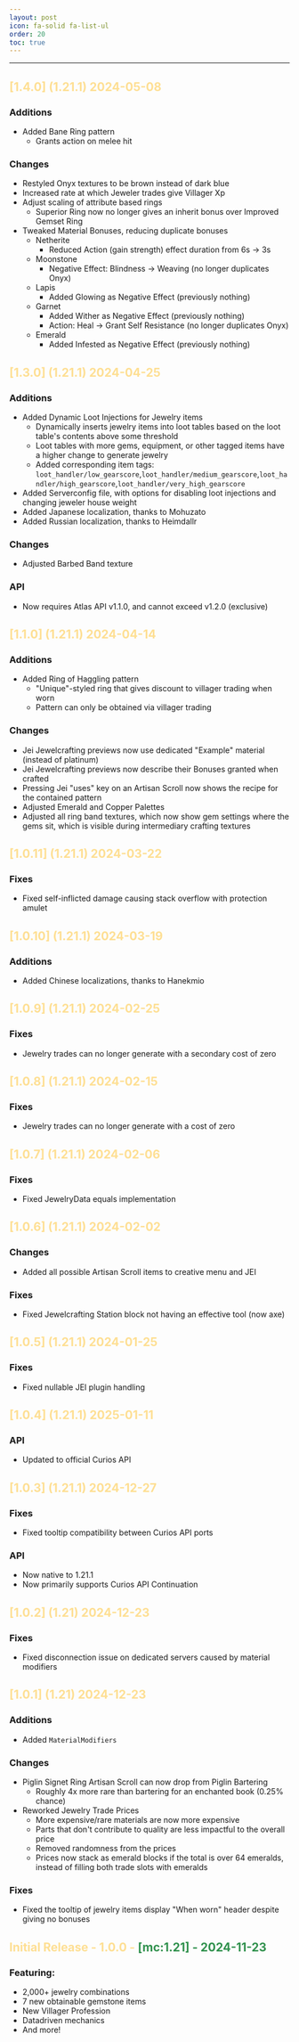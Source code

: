 ```yaml
---
layout: post
icon: fa-solid fa-list-ul
order: 20
toc: true
---
```


<style>
.yellow {
color:rgba(255, 194, 41, 0.5);
}

.yellow2 {
color:rgba(223, 187, 0, 0.91)
}

.yellow3 {
color:rgba(0, 120, 36, 0.81)
}
</style>

<hr>

## <span class="yellow"> [1.4.0] (1.21.1) 2024-05-08</span>
### Additions
- Added Bane Ring pattern
  - Grants action on melee hit

### Changes
- Restyled Onyx textures to be brown instead of dark blue
- Increased rate at which Jeweler trades give Villager Xp
- Adjust scaling of attribute based rings
  - Superior Ring now no longer gives an inherit bonus over Improved Gemset Ring
- Tweaked Material Bonuses, reducing duplicate bonuses
  - Netherite
    - Reduced Action (gain strength) effect duration from 6s -> 3s
  - Moonstone
    - Negative Effect: Blindness -> Weaving (no longer duplicates Onyx)
  - Lapis
    - Added Glowing as Negative Effect (previously nothing)
  - Garnet
    - Added Wither as Negative Effect (previously nothing)
    - Action: Heal -> Grant Self Resistance (no longer duplicates Onyx)
  - Emerald
    - Added Infested as Negative Effect (previously nothing)

## <span class="yellow"> [1.3.0] (1.21.1) 2024-04-25</span>
### Additions
- Added Dynamic Loot Injections for Jewelry items
  - Dynamically inserts jewelry items into loot tables based on the loot table's contents above some threshold
  - Loot tables with more gems, equipment, or other tagged items have a higher change to generate jewelry
  - Added corresponding item tags: `loot_handler/low_gearscore`,`loot_handler/medium_gearscore`,`loot_handler/high_gearscore`,`loot_handler/very_high_gearscore`
- Added Serverconfig file, with options for disabling loot injections and changing jeweler house weight
- Added Japanese localization, thanks to Mohuzato
- Added Russian localization, thanks to Heimdallr

### Changes
- Adjusted Barbed Band texture

### API
- Now requires Atlas API v1.1.0, and cannot exceed v1.2.0 (exclusive)

## <span class="yellow"> [1.1.0] (1.21.1) 2024-04-14</span>
### Additions
- Added Ring of Haggling pattern
  - "Unique"-styled ring that gives discount to villager trading when worn
  - Pattern can only be obtained via villager trading

### Changes
- Jei Jewelcrafting previews now use dedicated "Example" material (instead of platinum)
- Jei Jewelcrafting previews now describe their Bonuses granted when crafted
- Pressing Jei "uses" key on an Artisan Scroll now shows the recipe for the contained pattern
- Adjusted Emerald and Copper Palettes
- Adjusted all ring band textures, which now show gem settings where the gems sit, which is visible during intermediary crafting textures

## <span class="yellow"> [1.0.11] (1.21.1) 2024-03-22</span>
### Fixes
- Fixed self-inflicted damage causing stack overflow with protection amulet

## <span class="yellow"> [1.0.10] (1.21.1) 2024-03-19</span>
### Additions
- Added Chinese localizations, thanks to Hanekmio

## <span class="yellow"> [1.0.9] (1.21.1) 2024-02-25</span>
### Fixes
- Jewelry trades can no longer generate with a secondary cost of zero

## <span class="yellow"> [1.0.8] (1.21.1) 2024-02-15</span>
### Fixes
- Jewelry trades can no longer generate with a cost of zero

## <span class="yellow"> [1.0.7] (1.21.1) 2024-02-06</span>
### Fixes
- Fixed JewelryData equals implementation

## <span class="yellow"> [1.0.6] (1.21.1) 2024-02-02</span>
### Changes
- Added all possible Artisan Scroll items to creative menu and JEI

### Fixes
- Fixed Jewelcrafting Station block not having an effective tool (now axe)

## <span class="yellow"> [1.0.5] (1.21.1) 2024-01-25</span>
### Fixes
- Fixed nullable JEI plugin handling

## <span class="yellow"> [1.0.4] (1.21.1) 2025-01-11</span>
### API
- Updated to official Curios API

## <span class="yellow"> [1.0.3] (1.21.1) 2024-12-27</span>
### Fixes
- Fixed tooltip compatibility between Curios API ports

### API
- Now native to 1.21.1
- Now primarily supports Curios API Continuation

## <span class="yellow"> [1.0.2] (1.21) 2024-12-23</span>
### Fixes
- Fixed disconnection issue on dedicated servers caused by material modifiers

## <span class="yellow"> [1.0.1] (1.21) 2024-12-23</span>
### Additions
- Added `MaterialModifiers`

### Changes
- Piglin Signet Ring Artisan Scroll can now drop from Piglin Bartering
  - Roughly 4x more rare than bartering for an enchanted book (0.25% chance)
- Reworked Jewelry Trade Prices
  - More expensive/rare materials are now more expensive
  - Parts that don't contribute to quality are less impactful to the overall price
  - Removed randomness from the prices
  - Prices now stack as emerald blocks if the total is over 64 emeralds, instead of filling both trade slots with emeralds

### Fixes
- Fixed the tooltip of jewelry items display "When worn" header despite giving no bonuses 

## <span class="yellow"> Initial Release - 1.0.0 - </span> <span class="yellow3"> [mc:1.21] - 2024-11-23</span>

### Featuring:
- 2,000+ jewelry combinations
- 7 new obtainable gemstone items
- New Villager Profession
- Datadriven mechanics
- And more!


